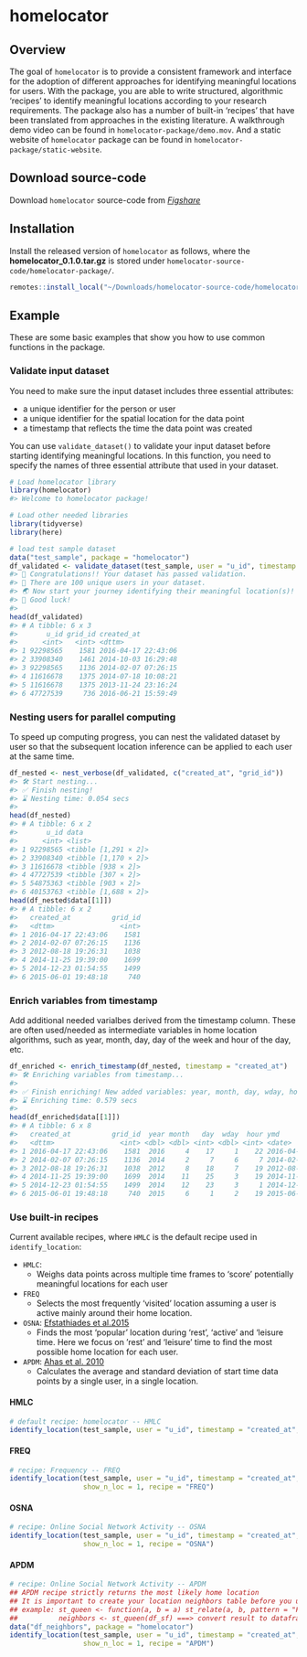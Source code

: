 
# homelocator

## Overview

The goal of `homelocator` is to provide a consistent framework and
interface for the adoption of different approaches for identifying
meaningful locations for users. With the package, you are able to write
structured, algorithmic ‘recipes’ to identify meaningful locations
according to your research requirements. The package also has a number
of built-in ‘recipes’ that have been translated from approaches in the
existing literature. A walkthrough demo video can be found in
`homelocator-package/demo.mov`. And a static website of `homelocator`
package can be found in `homelocator-package/static-website`.

## Download source-code

Download `homelocator` source-code from
[*Figshare*](https://figshare.com/s/ce7b8bcfd2e6b44a5568)

## Installation

Install the released version of `homelocator` as follows, where the
**homelocator\_0.1.0.tar.gz** is stored under
`homelocator-source-code/homelocator-package/`.

``` r
remotes::install_local("~/Downloads/homelocator-source-code/homelocator-package/homelocator_0.1.0.tar.gz", dependencies = T)
```

## Example

These are some basic examples that show you how to use common functions
in the package.

### Validate input dataset

You need to make sure the input dataset includes three essential
attributes:

  - a unique identifier for the person or user
  - a unique identifier for the spatial location for the data point
  - a timestamp that reflects the time the data point was created

You can use `validate_dataset()` to validate your input dataset before
starting identifying meaningful locations. In this function, you need to
specify the names of three essential attribute that used in your
dataset.

``` r
# Load homelocator library
library(homelocator)
#> Welcome to homelocator package!
```

``` r
# Load other needed libraries
library(tidyverse)
library(here)
```

``` r
# load test sample dataset 
data("test_sample", package = "homelocator")
df_validated <- validate_dataset(test_sample, user = "u_id", timestamp = "created_at", location = "grid_id")
#> 🎉 Congratulations!! Your dataset has passed validation.
#> 👤 There are 100 unique users in your dataset.
#> 🌏 Now start your journey identifying their meaningful location(s)!
#> 👏 Good luck!
#> 
head(df_validated)
#> # A tibble: 6 x 3
#>       u_id grid_id created_at         
#>      <int>   <int> <dttm>             
#> 1 92298565    1581 2016-04-17 22:43:06
#> 2 33908340    1461 2014-10-03 16:29:48
#> 3 92298565    1136 2014-02-07 07:26:15
#> 4 11616678    1375 2014-07-18 10:08:21
#> 5 11616678    1375 2013-11-24 23:16:24
#> 6 47727539     736 2016-06-21 15:59:49
```

### Nesting users for parallel computing

To speed up computing progress, you can nest the validated dataset by
user so that the subsequent location inference can be applied to each
user at the same time.

``` r
df_nested <- nest_verbose(df_validated, c("created_at", "grid_id"))
#> 🛠 Start nesting...
#> ✅ Finish nesting!
#> ⌛ Nesting time: 0.054 secs
#> 
head(df_nested)
#> # A tibble: 6 x 2
#>       u_id data                
#>      <int> <list>              
#> 1 92298565 <tibble [1,291 × 2]>
#> 2 33908340 <tibble [1,170 × 2]>
#> 3 11616678 <tibble [938 × 2]>  
#> 4 47727539 <tibble [307 × 2]>  
#> 5 54875363 <tibble [903 × 2]>  
#> 6 40153763 <tibble [1,688 × 2]>
head(df_nested$data[[1]])
#> # A tibble: 6 x 2
#>   created_at          grid_id
#>   <dttm>                <int>
#> 1 2016-04-17 22:43:06    1581
#> 2 2014-02-07 07:26:15    1136
#> 3 2012-08-18 19:26:31    1038
#> 4 2014-11-25 19:39:00    1699
#> 5 2014-12-23 01:54:55    1499
#> 6 2015-06-01 19:48:18     740
```

### Enrich variables from timestamp

Add additional needed varialbes derived from the timestamp column. These
are often used/needed as intermediate variables in home location
algorithms, such as year, month, day, day of the week and hour of the
day, etc.

``` r
df_enriched <- enrich_timestamp(df_nested, timestamp = "created_at")
#> 🛠 Enriching variables from timestamp...
#> 
#> ✅ Finish enriching! New added variables: year, month, day, wday, hour, ymd.
#> ⌛ Enriching time: 0.579 secs
#> 
head(df_enriched$data[[1]])
#> # A tibble: 6 x 8
#>   created_at          grid_id  year month   day  wday  hour ymd       
#>   <dttm>                <int> <dbl> <dbl> <int> <dbl> <int> <date>    
#> 1 2016-04-17 22:43:06    1581  2016     4    17     1    22 2016-04-17
#> 2 2014-02-07 07:26:15    1136  2014     2     7     6     7 2014-02-07
#> 3 2012-08-18 19:26:31    1038  2012     8    18     7    19 2012-08-18
#> 4 2014-11-25 19:39:00    1699  2014    11    25     3    19 2014-11-25
#> 5 2014-12-23 01:54:55    1499  2014    12    23     3     1 2014-12-23
#> 6 2015-06-01 19:48:18     740  2015     6     1     2    19 2015-06-01
```

### Use built-in recipes

Current available recipes, where `HMLC` is the default recipe used in
`identify_location`:

  - `HMLC`:
      - Weighs data points across multiple time frames to ‘score’
        potentially meaningful locations for each user
  - `FREQ`
      - Selects the most frequently ‘visited’ location assuming a user
        is active mainly around their home location.
  - `OSNA`: [Efstathiades et
    al.2015](https://www.researchgate.net/publication/279884727_Identification_of_Key_Locations_based_on_Online_Social_Network_Activity)
      - Finds the most ‘popular’ location during ‘rest’, ‘active’ and
        ‘leisure time. Here we focus on ’rest’ and ‘leisure’ time to
        find the most possible home location for each user.
  - `APDM`: [Ahas et
    al. 2010](https://www.researchgate.net/publication/233197970_Using_Mobile_Positioning_Data_to_Model_Locations_Meaningful_to_Users_of_Mobile_Phones)
      - Calculates the average and standard deviation of start time data
        points by a single user, in a single location.

#### HMLC

``` r
# default recipe: homelocator -- HMLC
identify_location(test_sample, user = "u_id", timestamp = "created_at", location = "grid_id", show_n_loc = 1, recipe = "HMLC")
```

#### FREQ

``` r
# recipe: Frequency -- FREQ
identify_location(test_sample, user = "u_id", timestamp = "created_at", location = "grid_id", 
                  show_n_loc = 1, recipe = "FREQ")
```

#### OSNA

``` r
# recipe: Online Social Network Activity -- OSNA
identify_location(test_sample, user = "u_id", timestamp = "created_at", location = "grid_id", 
                  show_n_loc = 1, recipe = "OSNA")
```

#### APDM

``` r
# recipe: Online Social Network Activity -- APDM
## APDM recipe strictly returns the most likely home location
## It is important to create your location neighbors table before you use the recipe!!
## example: st_queen <- function(a, b = a) st_relate(a, b, pattern = "F***T****")
##          neighbors <- st_queen(df_sf) ===> convert result to dataframe 
data("df_neighbors", package = "homelocator")
identify_location(test_sample, user = "u_id", timestamp = "created_at", location = "grid_id", 
                  show_n_loc = 1, recipe = "APDM")
```

